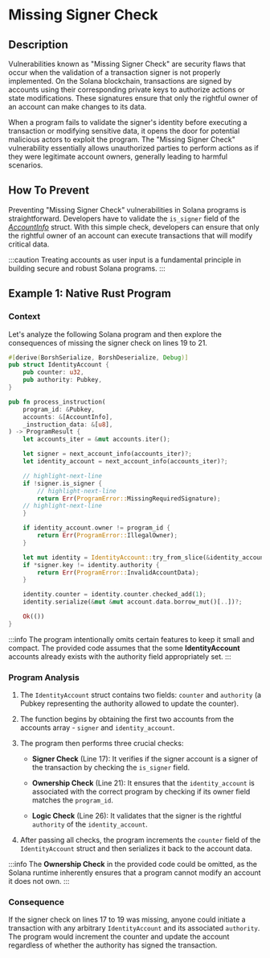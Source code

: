 # Missing Signer Check

## Description

Vulnerabilities known as "Missing Signer Check" are security flaws that occur when the validation of a transaction signer is not properly implemented. On the Solana blockchain, transactions are signed by accounts using their corresponding private keys to authorize actions or state modifications. These signatures ensure that only the rightful owner of an account can make changes to its data.

When a program fails to validate the signer's identity before executing a transaction or modifying sensitive data, it opens the door for potential malicious actors to exploit the program. The "Missing Signer Check" vulnerability essentially allows unauthorized parties to perform actions as if they were legitimate account owners, generally leading to harmful scenarios.

## How To Prevent

Preventing "Missing Signer Check" vulnerabilities in Solana programs is straightforward. Developers have to validate the `is_signer` field of the *[AccountInfo](https://docs.rs/solana-program/latest/solana_program/account_info/struct.AccountInfo.html)* struct. With this simple check, developers can ensure that only the rightful owner of an account can execute transactions that will modify critical data.

:::caution
Treating accounts as user input is a fundamental principle in building secure and robust Solana programs.
:::

## Example 1: Native Rust Program

### Context

Let's analyze the following Solana program and then explore the consequences of missing the signer check on lines 19 to 21.

```rust showLineNumbers
#[derive(BorshSerialize, BorshDeserialize, Debug)]
pub struct IdentityAccount {
    pub counter: u32,
    pub authority: Pubkey,
}

pub fn process_instruction(
    program_id: &Pubkey,
    accounts: &[AccountInfo],
    _instruction_data: &[u8],
) -> ProgramResult {
    let accounts_iter = &mut accounts.iter();

    let signer = next_account_info(accounts_iter)?;
    let identity_account = next_account_info(accounts_iter)?;

    // highlight-next-line
    if !signer.is_signer {
        // highlight-next-line
        return Err(ProgramError::MissingRequiredSignature);
    // highlight-next-line
    }

    if identity_account.owner != program_id {
        return Err(ProgramError::IllegalOwner);
    }

    let mut identity = IdentityAccount::try_from_slice(&identity_account.data.borrow())?;
    if *signer.key != identity.authority {
        return Err(ProgramError::InvalidAccountData);
    }

    identity.counter = identity.counter.checked_add(1);
    identity.serialize(&mut &mut account.data.borrow_mut()[..])?;

    Ok(())
}

```

:::info
 The program intentionally omits certain features to keep it small and compact. The provided code assumes that the some **IdentityAccount**  accounts already exists with the authority field appropriately set.
:::


### Program Analysis

1. The `IdentityAccount` struct contains two fields: `counter` and `authority` (a Pubkey representing the authority allowed to update the counter).

2. The function begins by obtaining the first two accounts from the accounts array - `signer` and `identity_account`.

3. The program then performs three crucial checks:

    - **Signer Check** (Line 17): It verifies if the signer account is a signer of the transaction by checking the `is_signer` field.

    - **Ownership Check** (Line 21): It ensures that the `identity_account` is associated with the correct program by checking if its owner field matches the `program_id`.

    - **Logic Check** (Line 26): It validates that the signer is the rightful `authority` of the `identity_account`.

4. After passing all checks, the program increments the `counter` field of the `IdentityAccount` struct and then serializes it back to the account data.

:::info
The **Ownership Check** in the provided code could be omitted, as the Solana runtime inherently ensures that a program cannot modify an account it does not own. 
:::

### Consequence

If the signer check on lines 17 to 19 was missing, anyone could initiate a transaction with any arbitrary `IdentityAccount` and its associated `authority`. The program would increment the counter and update the account regardless of whether the authority has signed the transaction.
